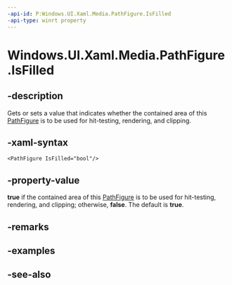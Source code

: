 ```yaml
---
-api-id: P:Windows.UI.Xaml.Media.PathFigure.IsFilled
-api-type: winrt property
---
```


<!-- Property syntax
public bool IsFilled { get;  set; }
-->

# Windows.UI.Xaml.Media.PathFigure.IsFilled

## -description
Gets or sets a value that indicates whether the contained area of this [PathFigure](pathfigure.md) is to be used for hit-testing, rendering, and clipping.



## -xaml-syntax
```xaml
<PathFigure IsFilled="bool"/>
```


## -property-value
**true** if the contained area of this [PathFigure](pathfigure.md) is to be used for hit-testing, rendering, and clipping; otherwise, **false**. The default is **true**.

## -remarks

## -examples

## -see-also
